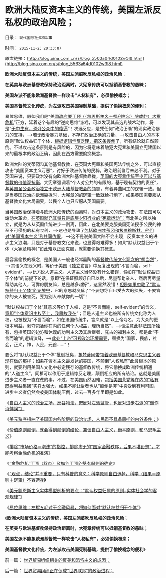 # 欧洲大陆反资本主义的传统，美国左派反私权的政治风险；

目录： `现代国际社会和军事` 

时间： `2015-11-23 20:33:07` 

原文链接：[http://blog.sina.com.cn/s/blog_5563a64d0102w3l8.html](http://blog.sina.com.cn/s/blog_5563a64d0102w3l8.html)

**欧洲大陆反资本主义的传统，美国左派鼓吹反私权的政治风险；**

**在英美与欧洲基督教保持政治距离时，大宪章传统可以抵销基督教的愚昧；**

**美国左派不能象欧洲基督教一样攻击“人权私有”，必须偷换概念；**

**美国基督教文化传统，为左派攻击美国宪制基础，提供了偷换概念的便利；**

易位思维，假如我们是“美[国政府要干预（（凯恩斯主义＋福利主义）酿成的）次贷危机](../../../2011/11/28/货币政策拉动增长不可能；大萧条＝经济危机＋金融危机.md)”正方，延着这个有趣的“逆向思维”游戏，可以发现其首选的战术动作，将是“[无中生有，恐吓公众中的傻逼](../../../2011/1/8/当“居安思危”成为陋习.md)”！次选反应，是凭任何“政治正确”的现实政治暴力的支持，——>若无政治暴力基础，不存在政治正确的力量，——>攻击自由人的基本原则“默认权益归于个体，[根据逻辑悖反定理，把这条轰倒](../../../2014/9/26/逻辑悖反的逆定理，“逻辑统一定理”及“辩证的统一”.md)了，所有结论就自然颠倒。不过攻击这条原则是有风险的，因为它将意味着触犯大宪章和美国立宪建国以来的最根本的政治正确，因此在西方需要偷换概念。

欧洲大陆的梵蒂冈和其他基督教教，在英国大宪章和美国宪法传统之外，可以直接攻击“美国资本主义万恶”，讨好于欧洲传统的民粹，政治眼前盈亏未必不利。对于英国来说，只要政治没有向欧洲大陆基督教靠拢，[英国的大宪章传统至少可以与基督教的价值观抗衡](../../../2014/10/27/大宪章对于加强国家财政和降低税负痛苦的双重作用.md)。大宪章强调着“个人对公共的有限的，基于现有契约的责任”，[与英国圣公会政治独立于欧洲大陆基督教会的领导](../../../2013/12/25/首倡并推动宗教革命英国享利八世父女，及英国内战.md)，有着异曲同工的逻辑一致。但是当英国政治向欧洲靠拢时，大宪章的的逻辑一致就给打炮了，如果英国需要服从基督教文化大局需要，公民个人也只应服从英国需要。

当英国政治保持着与欧洲大陆传统的距离时，对资本主义的政治攻击，在法国可以煽动大革命，[在英国就充其量只是底层夕阳行业的“宪章运动”；](../../../2013/9/22/从宪章运动前后的历史，理解垄断和反垄断的观念，误解，要害；.md)而北美之所以独立，就是为从从英国传统进步一割离，因此，在北美要克服美国宪法授予公民的神圣不可侵犯的私有权利，——>这也是导致了[包括欧洲梵蒂冈和极端穆斯林，他们对“美国资本主义”的共同仇恨](../../../2011/1/19/“妖魔化美国”有全球“统一战线”.md)，——>这不是说美国大陆不会出现，反资本主义的进步主义浪潮，只是对于基督教文化来说，也显得艰难得多！如果“默认权益归于个体（大宪章精神）”如此难以正面克服，就需要偷换其概念。

最容易偷换的概念，是美国人一般也经常熏陶的[基督教传统文化观念的“想当然](../../../2011/10/5/基督教干扰了美式民主的渐进过程.md)”，——>其语义在贬义时，等价于美国《独立宣言》中反复出现的“不言而喻，self-evident”，——>比方说人道主义。人道主义当然没有什么错误，假如在“默认权益归于个体”的前提下的话，意即“在保证照顾好自已以后，尽量帮助亲人，然后再尽量帮助其他人，可靠的朋友嘛，总是越多越好”，这显然没错！[但是如果忽略了“默认权益归于个体”的语境中](../../../2012/2/15/万恶之源皆为善；侵犯人权的人道主义.md)，它的意思就变成了“不要想你自已受多大的损失，不要管你的亲人被害死，要为别人奉献你的一切”！

“默认权益归于个体”其意义等价于人权，这是“不言而喻，self-evident”的含义，[意即“个体意识主权至上，我思故我在](../../../2011/3/2/个体意识主权不是信仰：你的意识，不是别人的意识.md)”；但是人道主义也被所有传统文化称为人权，也被视为“不言而喻”，如在法国传统中，含义就是“以上帝为名，为大众的更根本利益，剥夺包括你在内的任何个人权益，理所当然”，——>请注意此非法国所独有，包括英国的边沁和休谟的功利主义及其后继者，庇古的福利主义，都是此“不言而喻”的逻辑演绎，——>[此处“上帝”可视政治环境需要](../../../2009/6/25/MyGod!我的上帝！绝对的真理存在吗？.md)，替换为“国家，民族，社会，正义，神，人民，元首……”！

要么将“默认权益归于个体”批倒批臭，[象梵蒂冈带领着欧洲基督教和马克思主义者现在做的那样](../../../2014/1/21/基督教在全世界都是相当左倾的群体，梵蒂冈的马克思主义宣言.md)；如果在资本主义最发达的美国，不颠倒“人权私有”此最根本的原则，就要利用美国人文化中必定残存的基督教传统，将它偷换成欧洲传统相通的“人道主义”，同样可以作用于逻辑悖反定理，颠倒相应的所有结论。这就是美国进步主义者一直在做的事。不过，在美国仍然困难，包[括美国茶党等在内的“私有既得利益集团”实在太强大](../../../2011/10/17/茶党是极右吗？私有制是极右吗？中产阶级是极右吗？.md)，如果不能让后者也从“颠倒是非”中感受到有利可图，进步主义者仍然会被美国体制压倒，过去一百多年里即是如此。

《[自由人主义的政治立场，反谷物法，既反对左派监管，也反对进步右派的“谢作诗悖误”》](../../../2015/11/13/进步主义的左右派，都持有“默认权益归于公共”的共识.md)

《[美元秩序扭曲了美国国内各阶层的政治立场，人民币不具备同样的内外条件；](../../../2015/11/14/美元秩序扭曲了美国国内各阶层的政治立场，美国左派不一定真实.md)》

《[价值原则颠倒，就会得到颠倒的结论，兼谈自由人主义，衡平原则，和马恩毛主义](../../../2015/11/16/（实体模型＋价值原则）衡量任何政策的对与错；.md)》

《[排除“市场价格＝泡沫”的指控，排除虚无的“国家金融秩序，后果不堪设想”，才能考察金融危机的推演](../../../2015/11/17/如无实证，不要引入危机实体“国家金融秩序，后果不堪设想”.md)》

《[“金融危机”干预（救市）及如何干预的基本原则的确定](../../../2015/11/18/“金融危机”干预（救市）及如何干预的基本原则的确定.md)》

《[“观点，结论”并不重要，只有科普的意义；科学原则自由选择，科学（结果＝原则＋逻辑）不容选择](../../../2015/11/19/经济学，法学和语文，三者之间的分工和关系；.md)**》**

《[美元凯恩斯主义实体模型剖析的要点：“默认权益归属的原则+实体社会学的客观规律”](../../../2015/11/20/客观科学与自由的关系，自由人主义的法学要点.md)》

《[易位思维：左棍五毛对于金融风暴，将如何面对“默认权益归于个体”](../../../2015/11/22/易位思维：左棍五毛将如何面对“默认权益归于个体”于金融危机？.md)》

《**欧洲大陆反资本主义的传统，美国左派鼓吹反私权的政治风险；**

**在英美与欧洲基督教保持政治距离时，大宪章传统可以抵销基督教的愚昧；**

**美国左派不能象欧洲基督教一样攻击“人权私有”，必须偷换概念；**

**美国基督教文化传统，为左派攻击美国宪制基础，提供了偷换概念的便利**》

前一篇： [世界贸易组织相关的反美和恐怖主义的成因；](../../../2015/11/23/世界贸易组织相关的反美和恐怖主义的成因；.md)

后一篇： [世界贸易组织正在促成“世界联邦”的政治进程；](../../../2015/11/22/世界贸易组织正在促成“世界联邦”的政治进程；.md)

